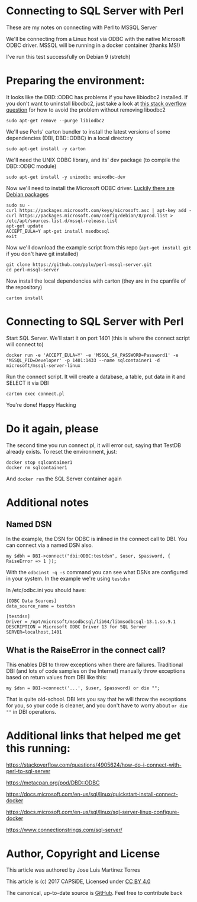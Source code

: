 # Connecting to SQL Server with Perl

These are my notes on connecting with Perl to MSSQL Server

We'll be connecting from a Linux host via ODBC with the native Microsoft ODBC driver. MSSQL will be running
in a docker container (thanks MS!)

I've run this test successfully on Debian 9 (stretch)

# Preparing the environment:

It looks like the DBD::ODBC has problems if you have libiodbc2 installed. If you don't want to uninstall libodbc2, just
take a look at [this stack overflow question](https://stackoverflow.com/questions/11354288/undefined-symbol-sqlallochandle-using-perl-on-ubuntu)
for how to avoid the problem without removing libodbc2

```
sudo apt-get remove --purge libiodbc2
```

We'll use Perls' carton bundler to install the latest versions of some dependencies (DBI, DBD::ODBC) in a local directory
```
sudo apt-get install -y carton
```

We'll need the UNIX ODBC library, and its' dev package (to compile the DBD::ODBC module)
```
sudo apt-get install -y unixodbc unixodbc-dev
```

Now we'll need to install the Microsoft ODBC driver. [Luckily there are Debian packages](https://docs.microsoft.com/es-es/sql/connect/odbc/linux-mac/installing-the-microsoft-odbc-driver-for-sql-server)

```
sudo su -
curl https://packages.microsoft.com/keys/microsoft.asc | apt-key add -
curl https://packages.microsoft.com/config/debian/8/prod.list > /etc/apt/sources.list.d/mssql-release.list
apt-get update
ACCEPT_EULA=Y apt-get install msodbcsql
exit
```

Now we'll download the example script from this repo (`apt-get install git` if you don't have git installed)
```
git clone https://github.com/pplu/perl-mssql-server.git
cd perl-mssql-server
```
Now install the local dependencies with carton (they are in the cpanfile of the repository)
```
carton install
```

# Connecting to SQL Server with Perl

Start SQL Server. We'll start it on port 1401 (this is where the connect script will connect to)
```
docker run -e 'ACCEPT_EULA=Y' -e 'MSSQL_SA_PASSWORD=Password1' -e 'MSSQL_PID=Developer' -p 1401:1433 --name sqlcontainer1 -d microsoft/mssql-server-linux
```
Run the connect script. It will create a database, a table, put data in it and SELECT it via DBI
```
carton exec connect.pl
```
You're done! Happy Hacking

# Do it again, please

The second time you run connect.pl, it will error out, saying that TestDB already exists. To reset the environment, just:
```
docker stop sqlcontainer1
docker rm sqlcontainer1
```
And `docker run` the SQL Server container again

# Additional notes


## Named DSN

In the example, the DSN for ODBC is inlined in the connect call to DBI. You can connect via a named DSN also.


```
my $dbh = DBI->connect("dbi:ODBC:testdsn", $user, $password, { RaiseError => 1 });
```

With the `odbcinst -q -s` command you can see what DSNs are configured in your system. In the example we're using `testdsn`

In /etc/odbc.ini you should have:

```
[ODBC Data Sources]
data_source_name = testdsn

[testdsn]
Driver = /opt/microsoft/msodbcsql/lib64/libmsodbcsql-13.1.so.9.1
DESCRIPTION = Microsoft ODBC Driver 13 for SQL Server
SERVER=localhost,1401
```

## What is the RaiseError in the connect call?

This enables DBI to throw exceptions when there are failures. Traditional DBI (and lots of code samples on the Internet)
manually throw exceptions based on return values from DBI like this:

```
my $dsn = DBI->connect('...', $user, $password) or die "";
```
That is quite old-school. DBI lets you say that he will throw the exceptions for you, so your code is cleaner, and you
don't have to worry about `or die ""` in DBI operations.

# Additional links that helped me get this running:

https://stackoverflow.com/questions/4905624/how-do-i-connect-with-perl-to-sql-server

https://metacpan.org/pod/DBD::ODBC

https://docs.microsoft.com/en-us/sql/linux/quickstart-install-connect-docker

https://docs.microsoft.com/en-us/sql/linux/sql-server-linux-configure-docker

https://www.connectionstrings.com/sql-server/

# Author, Copyright and License

This article was authored by Jose Luis Martinez Torres

This article is (c) 2017 CAPSiDE, Licensed under [CC BY 4.0](https://creativecommons.org/licenses/by/4.0/)

The canonical, up-to-date source is [GitHub](https://github.com/pplu/perl-mssql-server.git). Feel free to
contribute back
